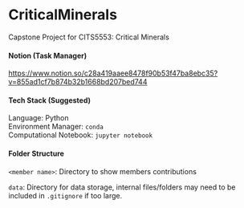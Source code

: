 # CriticalMinerals
Capstone Project for CITS5553: Critical Minerals

#### Notion (Task Manager)
https://www.notion.so/c28a419aaee8478f90b53f47ba8ebc35?v=855ad1cf7b874b32b1668bd207bed744

#### Tech Stack (Suggested)
Language: Python <br>
Environment Manager:  ```conda``` <br>
Computational Notebook: ```jupyter notebook``` <br>


#### Folder Structure 
```<member name>```: Directory to show members contributions

```data```: Directory for data storage, internal files/folders may need to be included in ```.gitignore``` if too large.
